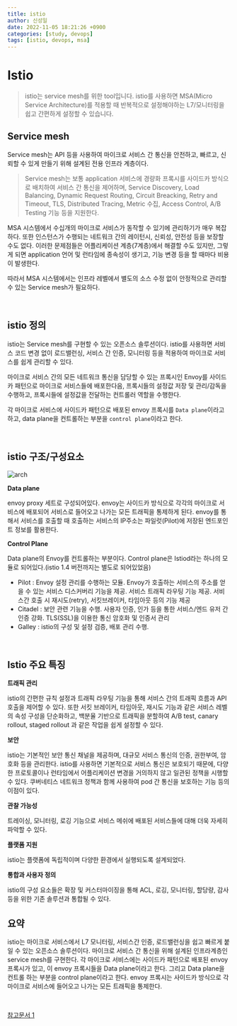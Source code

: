 ```yaml
---
title: istio
author: 신성일
date: 2022-11-05 18:21:26 +0900
categories: [study, devops]
tags: [istio, devops, msa]
---
```


# Istio

> istio는 service mesh를 위한 tool입니다. istio를 사용하면 MSA(Micro Service Architecture)를 적용할 때 반복적으로 설정해야하는 L7/모니터링을 쉽고 간편하게 설정할 수 있습니다.

## Service mesh

Service mesh는 API 등을 사용하여 마이크로 서비스 간 통신을 안전하고, 빠르고, 신뢰할 수 있게 만들기 위해 설계된 전용 인프라 계층이다.

> Service mesh는 보통 application 서비스에 경량화 프록시를 사이드카 방식으로 배치하여 서비스 간 통신을 제어하며, Service Discovery, Load Balancing, Dynamic Request Routing, Circuit Breacking, Retry and Timeout, TLS, Distributed Tracing, Metric 수집, Access Control, A/B Testing 기능 등을 지원한다.

MSA 시스템에서 수십개의 마이크로 서비스가 동작할 수 있기에 관리하기가 매우 복잡하다. 또한 인스턴스가 수행되는 네트워크 간의 레이턴시, 신뢰성, 안전성 등을 보장할 수도 없다. 이러한 문제점들은 어플리케이션 계층(7계층)에서 해결할 수도 있지만, 그렇게 되면 application 언어 및 런타임에 종속성이 생기고, 기능 변경 등을 할 때마다 비용이 발생한다.

따라서 MSA 시스템에서는 인프라 레벨에서 별도의 소스 수정 없이 안정적으로 관리할 수 있는 Service mesh가 필요하다.

<br/>

## istio 정의

istio는 Service mesh를 구현할 수 있는 오픈소스 솔루션이다. istio를 사용하면 서비스 코드 변경 없이 로드밸런싱, 서비스 간 인증, 모니터링 등을 적용하여 마이크로 서비스를 쉽게 관리할 수 있다.

마이크로 서비스 간의 모든 네트워크 통신을 담당할 수 있는 프록시인 Envoy를 사이드카 패턴으로 마이크로 서비스들에 배포한다음, 프록시들의 설정값 저장 및 관리/감독을 수행하고, 프록시들에 설정값을 전달하는 컨트롤러 역할을 수행한다.

각 마이크로 서비스에 사이드카 패턴으로 배포된 envoy 프록시를 `Data plane`이라고 하고, data plane을 컨트롤하는 부분을 `control plane`이라고 한다.

<br/>

## istio 구조/구성요소

![arch](https://istio.io/latest/docs/ops/deployment/architecture/arch.svg)

**Data plane**

envoy proxy 세트로 구성되어있다. envoy는 사이드카 방식으로 각각의 마이크로 서비스에 배포되어 서비스로 들어오고 나가는 모든 트래픽을 통제하게 된다. envoy를 통해서 서비스를 호출할 때 호출하는 서비스의 IP주소는 파일럿(Pilot)에 저장된 엔드포인트 정보를 활용한다.

**Control Plane**

Data plane의 Envoy를 컨트롤하는 부분이다. Control plane은 Istiod라는 하나의 모듈로 되어있다.(istio 1.4 버전까지는 별도로 되어있었음)

-  Pilot : Envoy 설정 관리를 수행하는 모듈. Envoy가 호출하는 서비스의 주소를 얻을 수 있는 서비스 디스커버리 기능을 제공. 서비스 트래픽 라우팅 기능 제공. 서비스간 호출 시 재시도(retry), 서킷브레이커, 타임아웃 등의 기능 제공
-  Citadel : 보안 관련 기능을 수행. 사용자 인증, 인가 등을 통한 서비스/엔드 유저 간 인증 강화. TLS(SSL)을 이용한 통신 암호화 및 인증서 관리
-  Galley : istio의 구성 및 설정 검증, 배포 관리 수행.

<br/>

## Istio 주요 특징

**트래픽 관리**

istio의 간편한 규칙 설정과 트래픽 라우팅 기능을 통해 서비스 간의 트래픽 흐름과 API 호출을 제어할 수 있다. 또한 서킷 브레이커, 타임아웃, 재시도 기능과 같은 서비스 레벨의 속성 구성을 단순화하고, 백분율 기반으로 트래픽을 분할하여 A/B test, canary rollout, staged rollout 과 같은 작업을 쉽게 설정할 수 있다.

**보안**

istio는 기본적인 보안 통신 채널을 제공하며, 대규모 서비스 통신의 인증, 권한부여, 암호화 등을 관리한다. istio를 사용하면 기본적으로 서비스 통신은 보호되기 때문에, 다양한 프로토콜이나 런타임에서 어플리케이션 변경을 거의하지 않고 일관된 정책을 시행할 수 있다. 쿠버네티스 네트워크 정책과 함께 사용하여 pod 간 통신을 보호하는 기능 등의 이점이 있다.

**관찰 가능성**

트레이싱, 모니터링, 로깅 기능으로 서비스 메쉬에 배포된 서비스들에 대해 더욱 자세히 파악할 수 있다.

**플랫폼 지원**

istio는 플랫폼에 독립적이며 다양한 환경에서 실행되도록 설계되었다.

**통합과 사용자 정의**

istio의 구성 요소들은 확장 및 커스터마이징을 통해 ACL, 로깅, 모니터링, 할당량, 감사 등을 위한 기존 솔루션과 통합될 수 있다.

## 요약
istio는 마이크로 서비스에서 L7 모니터링, 서비스간 인증, 로드밸런싱을 쉽고 빠르게 붙일 수 있는 오픈소스 솔루션이다.
마이크로 서비스 간 통신을 위해 설계된 인프라계층인 service mesh를 구현한다.
각 마이크로 서비스에는 사이드카 패턴으로 배포된 envoy 프록시가 있고, 이 envoy 프록시들을 Data plane이라고 한다. 그리고 Data plane을 컨트롤 하는 부분을 control plane이라고 한다.
envoy 프록시는 사이드카 방식으로 각 마이크로 서비스에 들어오고 나가는 모든 트래픽을 통제한다. 

<br/>

[참고문서 1](https://twofootdog.tistory.com/78)
